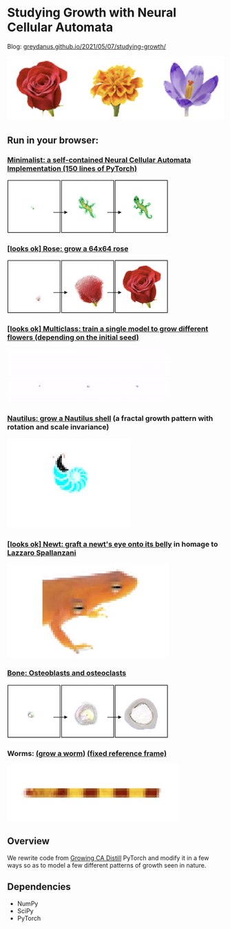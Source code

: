 Studying Growth with Neural Cellular Automata
=======

Blog: [greydanus.github.io/2021/05/07/studying-growth/](https://greydanus.github.io/2021/05/07/studying-growth/)

![overview.png](static/flowers.png)

Run in your browser:
--------
### [**Minimalist**: a self-contained Neural Cellular Automata Implementation (150 lines of PyTorch)](https://colab.research.google.com/drive/13wCM9OV2JR004zFvh7zPgUxrga8sU4d1)
 ![grow_gecko.png](static/grow_gecko.png)

### [[looks ok] **Rose**: grow a 64x64 rose](https://colab.research.google.com/drive/1TgGN5qjjH6MrMrTcStEkdHO-giEJ4bZr#scrollTo=k-2PCTfGI-pq)
 ![grow_rose.png](static/grow_rose.png)

### [[looks ok] **Multiclass**: train a single model to grow different flowers (depending on the initial seed)](https://colab.research.google.com/drive/1vG7yjOHxejdk_YfvKhASanNs0YvKDO5-)
 ![grow_multiclass.png](static/grow_multiclass.gif)

### [**Nautilus**: grow a Nautilus shell](https://colab.research.google.com/drive/1DUFL5glyej725r8VAYDZIFrWvpR6a6-0) (a fractal growth pattern with rotation and scale invariance)
 ![grow_nautilus.png](static/grow_nautilus.gif)

### [[looks ok] **Newt**: graft a newt's eye onto its belly](https://colab.research.google.com/drive/1fbakmrgkk1y-ZXamH1mKbN1tvkogNrWq) in homage to [Lazzaro Spallanzani](https://en.wikipedia.org/wiki/Lazzaro_Spallanzani)
 ![newt_graft.png](static/newt_graft.png)

### [**Bone**: Osteoblasts and osteoclasts](https://colab.research.google.com/drive/1qQcztNsqyMLLMB00CVRxc0Pm7ipca0ww?usp=sharing)
![grow_bone.png](static/grow_bone.png)

### **Worms**: [(grow a worm)](https://colab.research.google.com/drive/1wg-PKNwPA5yNzcuyBomZ6IT3Fx2xrewp) [(fixed reference frame)](https://colab.research.google.com/drive/1hE8Vxqsf_PZhSitQP1dSg-K022T3jOkK)
![grow_worm.png](static/grow_worm.png)

Overview
--------

We rewrite code from [Growing CA Distill](https://distill.pub/2020/growing-ca/) PyTorch and modify it in a few ways so as to model a few different patterns of growth seen in nature.


Dependencies
--------
 * NumPy
 * SciPy
 * PyTorch